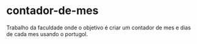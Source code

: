# contador-de-mes
Trabalho da faculdade onde o objetivo é criar um contador de mes e dias de cada mes usando o portugol.
